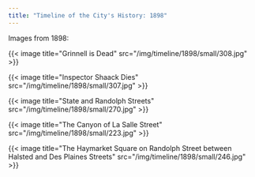 ```yaml
---
title: "Timeline of the City's History: 1898"
---
```

Images from 1898:

{{< image title="Grinnell is Dead" src="/img/timeline/1898/small/308.jpg" >}}

{{< image title="Inspector Shaack Dies" src="/img/timeline/1898/small/307.jpg" >}}

{{< image title="State and Randolph Streets" src="/img/timeline/1898/small/270.jpg" >}}

{{< image title="The Canyon of La Salle Street" src="/img/timeline/1898/small/223.jpg" >}}

{{< image title="The Haymarket Square on Randolph Street between Halsted and Des Plaines Streets" src="/img/timeline/1898/small/246.jpg" >}}